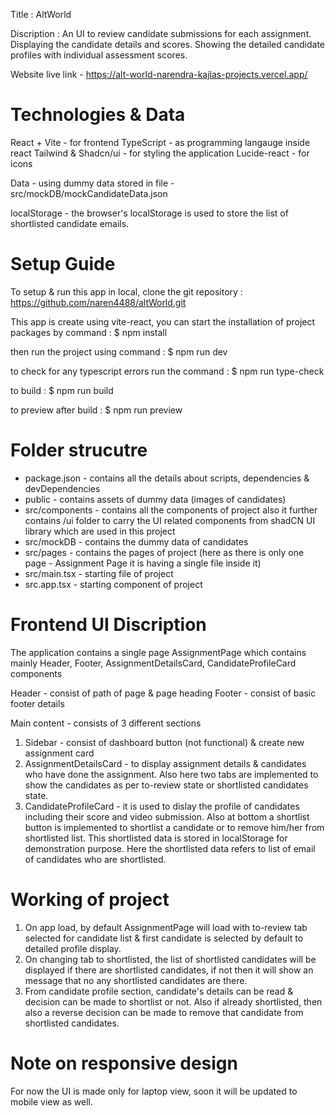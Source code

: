 Title : AltWorld

Discription : An UI to review candidate submissions for each assignment. Displaying the candidate
details and scores. Showing the detailed candidate profiles with individual assessment scores.

Website live link - https://alt-world-narendra-kajlas-projects.vercel.app/

# Technologies & Data

React + Vite - for frontend
TypeScript - as programming langauge inside react
Tailwind & Shadcn/ui - for styling the application
Lucide-react - for icons

Data - using dummy data stored in file - src/mockDB/mockCandidateData.json

localStorage - the browser's localStorage is used to store the list of shortlisted candidate emails.

# Setup Guide

To setup & run this app in local, clone the git repository : https://github.com/naren4488/altWorld.git

This app is create using vite-react, you can start the installation of project packages by command :
$ npm install

then run the project using command :
$ npm run dev

to check for any typescript errors run the command :
$ npm run type-check

to build :
$ npm run build

to preview after build :
$ npm run preview

# Folder strucutre

- package.json - contains all the details about scripts, dependencies & devDependencies
- public - contains assets of dummy data (images of candidates)
- src/components - contains all the components of project also it further contains /ui folder to carry the UI related components from shadCN UI library which are used in this project
- src/mockDB - contains the dummy data of candidates
- src/pages - contains the pages of project (here as there is only one page - Assignment Page it is having a single file inside it)
- src/main.tsx - starting file of project
- src.app.tsx - starting component of project

# Frontend UI Discription

The application contains a single page AssignmentPage which contains mainly Header, Footer, AssignmentDetailsCard, CandidateProfileCard components

Header - consist of path of page & page heading
Footer - consist of basic footer details

Main content - consists of 3 different sections

1. Sidebar - consist of dashboard button (not functional) & create new assignment card
2. AssignmentDetailsCard - to display assignment details & candidates who have done the assignment. Also here two tabs are implemented to show the candidates as per to-review state or shortlisted candidates state.
3. CandidateProfileCard - it is used to dislay the profile of candidates including their score and video submission. Also at bottom a shortlist button is implemented to shortlist a candidate or to remove him/her from shortlisted list. This shortlisted data is stored in localStorage for demonstration purpose. Here the shortlisted data refers to list of email of candidates who are shortlisted.

# Working of project

1. On app load, by default AssignmentPage will load with to-review tab selected for candidate list & first candidate is selected by default to detailed profile display.
2. On changing tab to shortlisted, the list of shortlisted candidates will be displayed if there are shortlisted candidates, if not then it will show an message that no any shortlisted candidates are there.
3. From candidate profile section, candidate's details can be read & decision can be made to shortlist or not. Also if already shortlisted, then also a reverse decision can be made to remove that candidate from shortlisted candidates.

# Note on responsive design

For now the UI is made only for laptop view, soon it will be updated to mobile view as well.
